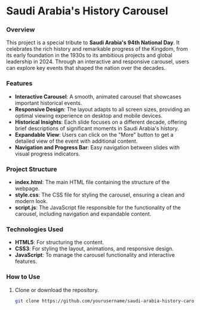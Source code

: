 # **Saudi Arabia's History Carousel**

### **Overview**
This project is a special tribute to **Saudi Arabia's 94th National Day**. It celebrates the rich history and remarkable progress of the Kingdom, from its early foundation in the 1930s to its ambitious projects and global leadership in 2024. Through an interactive and responsive carousel, users can explore key events that shaped the nation over the decades.

### **Features**
- **Interactive Carousel**: A smooth, animated carousel that showcases important historical events.
- **Responsive Design**: The layout adapts to all screen sizes, providing an optimal viewing experience on desktop and mobile devices.
- **Historical Insights**: Each slide focuses on a different decade, offering brief descriptions of significant moments in Saudi Arabia's history.
- **Expandable View**: Users can click on the "More" button to get a detailed view of the event with additional content.
- **Navigation and Progress Bar**: Easy navigation between slides with visual progress indicators.

### **Project Structure**
- **index.html**: The main HTML file containing the structure of the webpage.
- **style.css**: The CSS file for styling the carousel, ensuring a clean and modern look.
- **script.js**: The JavaScript file responsible for the functionality of the carousel, including navigation and expandable content.

### **Technologies Used**
- **HTML5**: For structuring the content.
- **CSS3**: For styling the layout, animations, and responsive design.
- **JavaScript**: To manage the carousel functionality and interactive features.

### **How to Use**
1. Clone or download the repository.
   ```bash
   git clone https://github.com/yourusername/saudi-arabia-history-carousel.git
